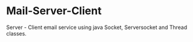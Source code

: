 # Mail-Server-Client
Server - Client email service using java Socket, Serversocket and Thread classes.
